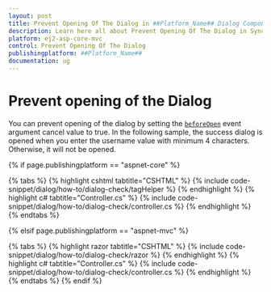 ```yaml
---
layout: post
title: Prevent Opening Of The Dialog in ##Platform_Name## Dialog Component
description: Learn here all about Prevent Opening Of The Dialog in Syncfusion ##Platform_Name## Dialog component of Syncfusion Essential JS 2 and more.
platform: ej2-asp-core-mvc
control: Prevent Opening Of The Dialog
publishingplatform: ##Platform_Name##
documentation: ug
---
```



# Prevent opening of the Dialog

You can prevent opening of the dialog by setting the [`beforeOpen`](https://help.syncfusion.com/cr/aspnetcore-js2/Syncfusion.EJ2.Popups.Dialog.html#Syncfusion_EJ2_Popups_Dialog_BeforeOpen) event argument cancel value to true.
In the following sample, the success dialog is opened when you enter the username value with minimum 4 characters. Otherwise, it will not be opened.

{% if page.publishingplatform == "aspnet-core" %}

{% tabs %}
{% highlight cshtml tabtitle="CSHTML" %}
{% include code-snippet/dialog/how-to/dialog-check/tagHelper %}
{% endhighlight %}
{% highlight c# tabtitle="Controller.cs" %}
{% include code-snippet/dialog/how-to/dialog-check/controller.cs %}
{% endhighlight %}
{% endtabs %}

{% elsif page.publishingplatform == "aspnet-mvc" %}

{% tabs %}
{% highlight razor tabtitle="CSHTML" %}
{% include code-snippet/dialog/how-to/dialog-check/razor %}
{% endhighlight %}
{% highlight c# tabtitle="Controller.cs" %}
{% include code-snippet/dialog/how-to/dialog-check/controller.cs %}
{% endhighlight %}
{% endtabs %}
{% endif %}

